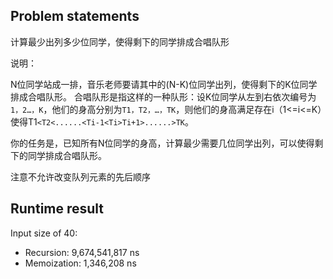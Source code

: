 ## Problem statements
计算最少出列多少位同学，使得剩下的同学排成合唱队形

说明：

N位同学站成一排，音乐老师要请其中的(N-K)位同学出列，使得剩下的K位同学排成合唱队形。
合唱队形是指这样的一种队形：设K位同学从左到右依次编号为`1，2…，K`，他们的身高分别为`T1，T2，…，TK`，则他们的身高满足存在i（1<=i<=K）使得T1`<T2<......<Ti-1<Ti>Ti+1>......>TK`。

你的任务是，已知所有N位同学的身高，计算最少需要几位同学出列，可以使得剩下的同学排成合唱队形。


注意不允许改变队列元素的先后顺序

## Runtime result
Input size of 40:
- Recursion:     9,674,541,817 ns
- Memoization:       1,346,208 ns
